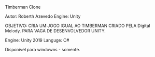 Timberman Clone

Autor: Roberth Azevedo
Engine: Unity

OBJETIVO: CRIA UM JOGO IGUAL AO TIMBERMAN CRIADO PELA Digital Melody. PARA VAGA DE DESENVOLVEDOR UNITY.

Engine:  Unity 2019
Languge: C#

Disponível para windowns - somente.
